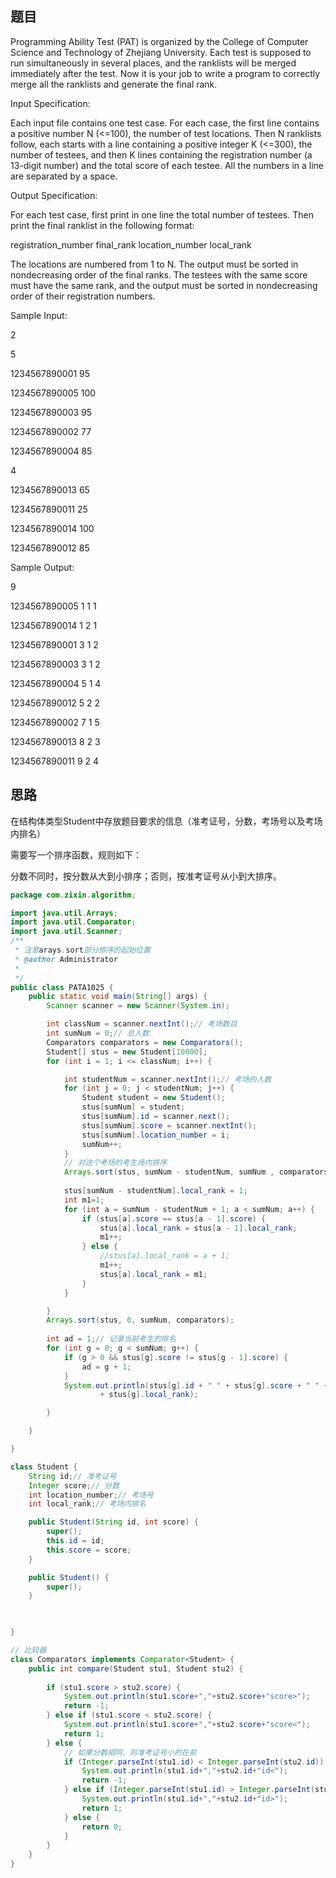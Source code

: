 ## 题目

Programming Ability Test (PAT) is organized by the College of Computer Science and Technology of Zhejiang University. Each test is supposed to run simultaneously in several places, and the ranklists will be merged immediately after the test. Now it is your job to write a program to correctly merge all the ranklists and generate the final rank.

 

 Input Specification:

 

Each input file contains one test case. For each case, the first line contains a positive number N (<=100), the number of test locations. Then N ranklists follow, each starts with a line containing a positive integer K (<=300), the number of testees, and then K lines containing the registration number (a 13-digit number) and the total score of each testee. All the numbers in a line are separated by a space.

 

 Output Specification:

 

For each test case, first print in one line the total number of testees. Then print the final ranklist in the following format:

 

registration_number final_rank location_number local_rank

 

The locations are numbered from 1 to N. The output must be sorted in nondecreasing order of the final ranks. The testees with the same score must have the same rank, and the output must be sorted in nondecreasing order of their registration numbers.

Sample Input:

2

5

1234567890001 95

1234567890005 100

1234567890003 95

1234567890002 77

1234567890004 85

4

1234567890013 65

1234567890011 25

1234567890014 100

1234567890012 85

 Sample Output:

9

1234567890005 1 1 1

1234567890014 1 2 1

1234567890001 3 1 2

1234567890003 3 1 2

1234567890004 5 1 4

1234567890012 5 2 2

1234567890002 7 1 5

1234567890013 8 2 3

1234567890011 9 2 4

## 思路

在结构体类型Student中存放题目要求的信息（准考证号，分数，考场号以及考场内排名）

需要写一个排序函数，规则如下：

分数不同时，按分数从大到小排序；否则，按准考证号从小到大排序。

```java
package com.zixin.algorithm;

import java.util.Arrays;
import java.util.Comparator;
import java.util.Scanner;
/**
 * 注意arays.sort部分排序的起始位置
 * @author Administrator
 *
 */
public class PATA1025 {
	public static void main(String[] args) {
		Scanner scanner = new Scanner(System.in);

		int classNum = scanner.nextInt();// 考场数目
		int sumNum = 0;// 总人数
		Comparators comparators = new Comparators();
		Student[] stus = new Student[10000];
		for (int i = 1; i <= classNum; i++) {

			int studentNum = scanner.nextInt();// 考场的人数
			for (int j = 0; j < studentNum; j++) {
				Student student = new Student();
				stus[sumNum] = student;
				stus[sumNum].id = scanner.next();
				stus[sumNum].score = scanner.nextInt();
				stus[sumNum].location_number = i;
				sumNum++;
			}
			// 对这个考场的考生场内排序
			Arrays.sort(stus, sumNum - studentNum, sumNum , comparators);
			
			stus[sumNum - studentNum].local_rank = 1;
			int m1=1;
			for (int a = sumNum - studentNum + 1; a < sumNum; a++) {
				if (stus[a].score == stus[a - 1].score) {
					stus[a].local_rank = stus[a - 1].local_rank;
					m1++;
				} else {
					//stus[a].local_rank = a + 1;
					m1++;
					stus[a].local_rank = m1;
				}
			}

		}
		Arrays.sort(stus, 0, sumNum, comparators);
		
		int ad = 1;// 记录当前考生的排名
		for (int g = 0; g < sumNum; g++) {
			if (g > 0 && stus[g].score != stus[g - 1].score) {
				ad = g + 1;
			}
			System.out.println(stus[g].id + " " + stus[g].score + " " + ad + " " + stus[g].location_number + " "
					+ stus[g].local_rank);

		}

	}

}

class Student {
	String id;// 准考证号
	Integer score;// 分数
	int location_number;// 考场号
	int local_rank;// 考场内排名

	public Student(String id, int score) {
		super();
		this.id = id;
		this.score = score;
	}

	public Student() {
		super();
	}

	

}

// 比较器
class Comparators implements Comparator<Student> {
	public int compare(Student stu1, Student stu2) {
		
		if (stu1.score > stu2.score) {
			System.out.println(stu1.score+","+stu2.score+"score>");
			return -1;
		} else if (stu1.score < stu2.score) {
			System.out.println(stu1.score+","+stu2.score+"score<");
			return 1;
		} else {
			// 如果分数相同，则准考证号小的在前
			if (Integer.parseInt(stu1.id) < Integer.parseInt(stu2.id)) {
				System.out.println(stu1.id+","+stu2.id+"id<");
				return -1;
			} else if (Integer.parseInt(stu1.id) > Integer.parseInt(stu2.id)) {
				System.out.println(stu1.id+","+stu2.id+"id>");
				return 1;
			} else {
				return 0;
			}
		}
	}
}

```

